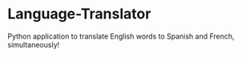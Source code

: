 # Language-Translator
Python application to translate English words to Spanish and French, simultaneously! 
